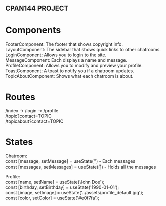 ## CPAN144 PROJECT

# Components
FooterComponent: The footer that shows copyright info.<br/>
LayoutComponent: The sidebar that shows quick links to other chatrooms.<br/>
LoginComponent: Allows you to login to the site.<br/>
MessageComponent: Each displays a name and message.<br/>
ProfileComponent: Allows you to modify and preview your profile.<br/>
ToastComponent: A toast to notify you if a chatroom updates.<br/>
TopicAboutComponent: Shows what each chatroom is about.<br/>

# Routes
/index -> /login -> /profile<br/>
/topic?contact=TOPIC<br/>
/topicabout?contact=TOPIC<br/>

# States
Chatroom:<br/>
const [message, setMessage] = useState('') - Each messages<br/>
const [messages, setMessages] = useState([]) - Holds all the messages<br/>

Profile:<br/>
const [name, setName] = useState('John Doe');<br/>
const [birthday, setBirthday] = useState('1990-01-01');<br/>
const [image, setImage] = useState('../assets/profile_default.jpg');<br/>
const [color, setColor] = useState('#e0f7fa');<br/>